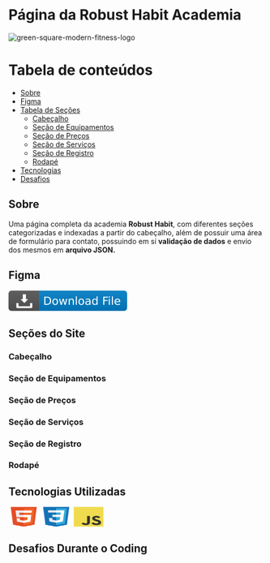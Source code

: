 # Página da Robust Habit Academia
![green-square-modern-fitness-logo](https://github.com/bush1D3v/robust-habit-academia/assets/133554156/395731f4-336a-4988-9861-7213ffa23d15)

Tabela de conteúdos
=================
   * [Sobre](#sobre)
   * [Figma](#figma)
   * [Tabela de Seções](#seções-do-site)
      * [Cabeçalho](#cabeçalho)
      * [Seção de Equipamentos](#seção-de-equipamentos)
      * [Seção de Preços](#seção-de-preços)
      * [Seção de Serviços](#seção-de-serviços)
      * [Seção de Registro](#seção-de-registro)
      * [Rodapé](#rodapé)
   * [Tecnologias](#tecnologias-utilizadas)
   * [Desafios](#desafios-durante-o-coding)

## Sobre
Uma página completa da academia **Robust Habit**, com diferentes seções categorizadas e indexadas a partir do cabeçalho, além de possuir uma área de formulário para contato, possuindo em sí **validação de dados** e envio dos mesmos em **arquivo JSON.**

## Figma

[![Download File](https://raw.githubusercontent.com/ChristianFJung/simple-github-buttons/master/DownloadFile.svg)]([http://link-HERE.christianfjung.com](https://www.figma.com/file/u7UFBMAmPNn2Y2nLL1w31m/academia?node-id=16%3A24&mode=dev))

## Seções do Site

### Cabeçalho

### Seção de Equipamentos

### Seção de Preços

### Seção de Serviços

### Seção de Registro

### Rodapé

## Tecnologias Utilizadas

<div>
    <img align='center' height='40' width='60' title='HTML5' alt='html5' src='https://github.com/devicons/devicon/blob/master/icons/html5/html5-original.svg' />
    <img align='center' height='40' width='60' title='CSS3' alt='css3' src='https://github.com/devicons/devicon/blob/master/icons/css3/css3-original.svg' />
    <img align='center' height='40' width='60' title='JavaScript' alt='javascript' src='https://github.com/devicons/devicon/blob/master/icons/javascript/javascript-original.svg' />
</div>

## Desafios Durante o Coding
